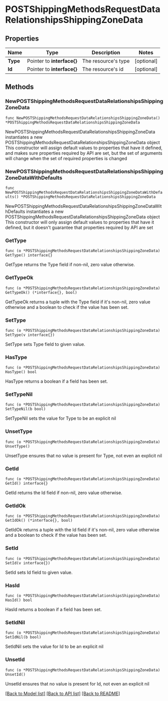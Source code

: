 # POSTShippingMethodsRequestDataRelationshipsShippingZoneData

## Properties

Name | Type | Description | Notes
------------ | ------------- | ------------- | -------------
**Type** | Pointer to **interface{}** | The resource&#39;s type | [optional] 
**Id** | Pointer to **interface{}** | The resource&#39;s id | [optional] 

## Methods

### NewPOSTShippingMethodsRequestDataRelationshipsShippingZoneData

`func NewPOSTShippingMethodsRequestDataRelationshipsShippingZoneData() *POSTShippingMethodsRequestDataRelationshipsShippingZoneData`

NewPOSTShippingMethodsRequestDataRelationshipsShippingZoneData instantiates a new POSTShippingMethodsRequestDataRelationshipsShippingZoneData object
This constructor will assign default values to properties that have it defined,
and makes sure properties required by API are set, but the set of arguments
will change when the set of required properties is changed

### NewPOSTShippingMethodsRequestDataRelationshipsShippingZoneDataWithDefaults

`func NewPOSTShippingMethodsRequestDataRelationshipsShippingZoneDataWithDefaults() *POSTShippingMethodsRequestDataRelationshipsShippingZoneData`

NewPOSTShippingMethodsRequestDataRelationshipsShippingZoneDataWithDefaults instantiates a new POSTShippingMethodsRequestDataRelationshipsShippingZoneData object
This constructor will only assign default values to properties that have it defined,
but it doesn't guarantee that properties required by API are set

### GetType

`func (o *POSTShippingMethodsRequestDataRelationshipsShippingZoneData) GetType() interface{}`

GetType returns the Type field if non-nil, zero value otherwise.

### GetTypeOk

`func (o *POSTShippingMethodsRequestDataRelationshipsShippingZoneData) GetTypeOk() (*interface{}, bool)`

GetTypeOk returns a tuple with the Type field if it's non-nil, zero value otherwise
and a boolean to check if the value has been set.

### SetType

`func (o *POSTShippingMethodsRequestDataRelationshipsShippingZoneData) SetType(v interface{})`

SetType sets Type field to given value.

### HasType

`func (o *POSTShippingMethodsRequestDataRelationshipsShippingZoneData) HasType() bool`

HasType returns a boolean if a field has been set.

### SetTypeNil

`func (o *POSTShippingMethodsRequestDataRelationshipsShippingZoneData) SetTypeNil(b bool)`

 SetTypeNil sets the value for Type to be an explicit nil

### UnsetType
`func (o *POSTShippingMethodsRequestDataRelationshipsShippingZoneData) UnsetType()`

UnsetType ensures that no value is present for Type, not even an explicit nil
### GetId

`func (o *POSTShippingMethodsRequestDataRelationshipsShippingZoneData) GetId() interface{}`

GetId returns the Id field if non-nil, zero value otherwise.

### GetIdOk

`func (o *POSTShippingMethodsRequestDataRelationshipsShippingZoneData) GetIdOk() (*interface{}, bool)`

GetIdOk returns a tuple with the Id field if it's non-nil, zero value otherwise
and a boolean to check if the value has been set.

### SetId

`func (o *POSTShippingMethodsRequestDataRelationshipsShippingZoneData) SetId(v interface{})`

SetId sets Id field to given value.

### HasId

`func (o *POSTShippingMethodsRequestDataRelationshipsShippingZoneData) HasId() bool`

HasId returns a boolean if a field has been set.

### SetIdNil

`func (o *POSTShippingMethodsRequestDataRelationshipsShippingZoneData) SetIdNil(b bool)`

 SetIdNil sets the value for Id to be an explicit nil

### UnsetId
`func (o *POSTShippingMethodsRequestDataRelationshipsShippingZoneData) UnsetId()`

UnsetId ensures that no value is present for Id, not even an explicit nil

[[Back to Model list]](../README.md#documentation-for-models) [[Back to API list]](../README.md#documentation-for-api-endpoints) [[Back to README]](../README.md)



